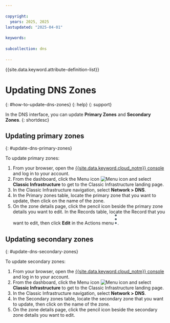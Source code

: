 ```yaml
---

copyright:
  years: 2025, 2025
lastupdated: "2025-04-01"

keywords: 

subcollection: dns

---
```


{{site.data.keyword.attribute-definition-list}}

# Updating DNS Zones
{: #how-to-update-dns-zones}
{: help}
{: support}

In the DNS interface, you can update **Primary Zones** and **Secondary Zones**.
{: shortdesc}

## Updating primary zones
{: #update-dns-primary-zones}

To update primary zones:

1. From your browser, open the [{{site.data.keyword.cloud_notm}} console](/login) and log in to your account.
1. From the dashboard, click the Menu icon ![Menu icon](../icons/icon_hamburger.svg) and select **Classic Infrastructure** to get to the Classic Infrastructure landing page.
1. In the Classic Infrastructure navigation, select **Network > DNS**.
1. In the Primary zones table, locate the primary zone that you want to update, then click on the name of the zone. 
1. On the zone details page, click the pencil icon beside the primary zone details you want to edit. In the Records table, locate the Record that you want to edit, then click **Edit** in the Actions menu ![Actions menu](images/actions-icon-vertical.svg).


## Updating secondary zones
{: #update-dns-secondary-zones}

To update secondary zones:

1. From your browser, open the [{{site.data.keyword.cloud_notm}} console](/login) and log in to your account.
1. From the dashboard, click the Menu icon ![Menu icon](../icons/icon_hamburger.svg) and select **Classic Infrastructure** to get to the Classic Infrastructure landing page.
1. In the Classic Infrastructure navigation, select **Network > DNS**.
1. In the Secondary zones table, locate the secondary zone that you want to update, then click on the name of the zone. 
1. On the zone details page, click the pencil icon beside the secondary zone details you want to edit.
